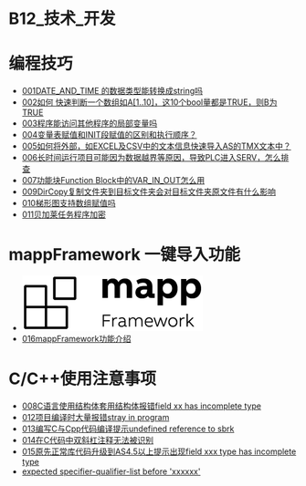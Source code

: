 # B12_技术_开发

# 编程技巧

- [001DATE_AND_TIME 的数据类型能转换成string吗](001DATE_AND_TIME%20的数据类型能转换成string吗.md)
- [002如何 快速判断一个数组如A[1..10]，这10个bool量都是TRUE，则B为TRUE](002如何%20快速判断一个数组如A[1..10]，这10个bool量都是TRUE，则B为TRUE.md)
- [003程序能访问其他程序的局部变量吗](003程序能访问其他程序的局部变量吗.md)
- [004变量表赋值和INIT段赋值的区别和执行顺序？](004变量表赋值和INIT段赋值的区别和执行顺序？.md)
- [005如何将外部，如EXCEL及CSV中的文本信息快速导入AS的TMX文本中？](005如何将外部，如EXCEL及CSV中的文本信息快速导入AS的TMX文本中？.md)
- [006长时间运行项目可能因为数据越界等原因，导致PLC进入SERV，怎么排查](006长时间运行项目可能因为数据越界等原因，导致PLC进入SERV，怎么排查.md)
- [007功能块Function Block中的VAR_IN_OUT怎么用](007功能块Function%20Block中的VAR_IN_OUT怎么用.md)
- [009DirCopy复制文件夹到目标文件夹会对目标文件夹原文件有什么影响](009DirCopy复制文件夹到目标文件夹会对目标文件夹原文件有什么影响.md)
- [010梯形图支持数组赋值吗](010梯形图支持数组赋值吗.md)
- [011贝加莱任务程序加密](011贝加莱任务程序加密.md)

# mappFramework 一键导入功能

- ![](FILES/016mappFramework功能介绍/image-20231213134310112.png)
- [016mappFramework功能介绍](016mappFramework功能介绍.md)

# C/C++使用注意事项

- [008C语言使用结构体套用结构体报错field xx has incomplete type](008C语言使用结构体套用结构体报错field%20xx%20has%20incomplete%20type.md)
- [012项目编译时大量报错stray in program](012项目编译时大量报错stray%20in%20program.md)
- [013编写C与Cpp代码编译提示undefined reference to sbrk](013编写C与Cpp代码编译提示undefined%20reference%20to%20sbrk.md)
- [014在C代码中双斜杠注释无法被识别](014在C代码中双斜杠注释无法被识别.md)
- [015原先正常库代码升级到AS4.5以上提示出现field xxx type has incomplete type](015原先正常库代码升级到AS4.5以上提示出现field%20xxx%20type%20has%20incomplete%20type.md)
- [expected specifier-qualifier-list before 'xxxxxx'](015原先正常库代码升级到AS4.5以上提示出现field%20xxx%20type%20has%20incomplete%20type.md)
